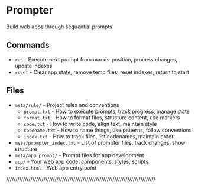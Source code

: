 # Prompter

Build web apps through sequential prompts.

## Commands
- `run`   - Execute next prompt from marker position, process changes, update indexes
- `reset` - Clear app state, remove temp files, reset indexes, return to start

## Files
- `meta/rule/`                        - Project rules and conventions
  - `prompt.txt`                      - How to execute prompts, track progress, manage state
  - `format.txt`                      - How to format files, structure content, use markers
  - `code.txt`                        - How to write code, align text, maintain style
  - `codename.txt`                    - How to name things, use patterns, follow conventions
  - `index.txt`                       - How to track files, list codenames, maintain order
- `meta/prompter_index.txt`           - List of prompter files, track changes, show structure
- `meta/app_prompt/`                  - Prompt files for app development
- `app/`                              - Your web app code, components, styles, scripts
- `index.html`                        - Web app entry point

//////////////////////////////////////////////////////////////////////////////// 